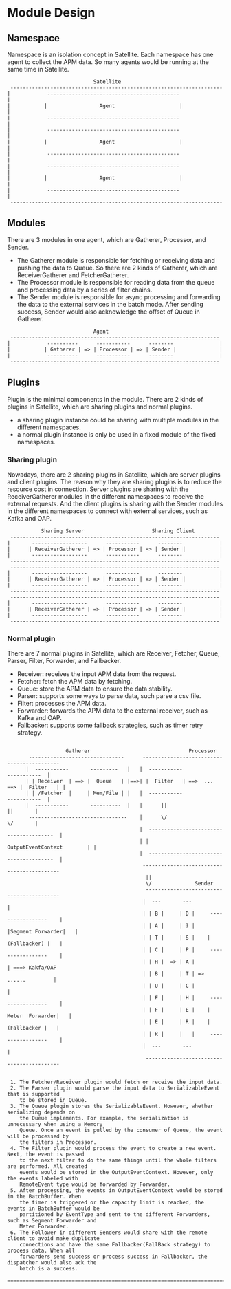 # Module Design
## Namespace
Namespace is an isolation concept in Satellite. Each namespace has one agent to collect the APM data.
So many agents would be running at the same time in Satellite.
```
                            Satellite
 ---------------------------------------------------------------------
|            -------------------------------------------              |
|           |                 Agent                     |             |
|            -------------------------------------------              |
|            -------------------------------------------              |
|           |                 Agent                     |             |
|            -------------------------------------------              |
|            -------------------------------------------              |
|           |                 Agent                     |             |
|            -------------------------------------------              |
 ---------------------------------------------------------------------
```
## Modules
There are 3 modules in one agent, which are Gatherer, Processor, and Sender.

- The Gatherer module is responsible for fetching or receiving data and pushing the data to Queue. So there are 2 kinds of Gatherer, which are ReceiverGatherer and FetcherGatherer.
- The Processor module is responsible for reading data from the queue and processing data by a series of filter chains.
- The Sender module is responsible for async processing and forwarding the data to the external services in the batch mode. After sending success, Sender would also acknowledge the offset of Queue in Gatherer.

```
                            Agent
 --------------------------------------------------------------------
|            ----------      -----------      --------               |
|           | Gatherer | => | Processor | => | Sender |              |                          
|            ----------      -----------      --------               |
 --------------------------------------------------------------------
```

## Plugins

Plugin is the minimal components in the module. There are 2 kinds of plugins in Satellite, which are sharing plugins and normal plugins.

- a sharing plugin instance could be sharing with multiple modules in the different namespaces.
- a normal plugin instance is only be used in a fixed module of the fixed namespaces.

### Sharing plugin
Nowadays, there are 2 sharing plugins in Satellite, which are server plugins and client plugins. The reason why they are sharing plugins is to reduce the resource cost in connection. Server plugins are sharing with the ReceiverGatherer modules in the different namespaces to receive the external requests. And the client plugins is sharing with the Sender modules in the different namespaces to connect with external services, such as Kafka and OAP.

```
           Sharing Server                      Sharing Client
 --------------------------------------------------------------------
|       ------------------      -----------      --------            |
|      | ReceiverGatherer | => | Processor | => | Sender |           |                          
|       ------------------      -----------      --------            |
 --------------------------------------------------------------------
 --------------------------------------------------------------------
|       ------------------      -----------      --------            |
|      | ReceiverGatherer | => | Processor | => | Sender |           |                          
|       ------------------      -----------      --------            |
 --------------------------------------------------------------------
 --------------------------------------------------------------------
|       ------------------      -----------      --------            |
|      | ReceiverGatherer | => | Processor | => | Sender |           |                          
|       ------------------      -----------      --------            |
 --------------------------------------------------------------------
```

### Normal plugin
There are 7 normal plugins in Satellite, which are Receiver, Fetcher, Queue, Parser, Filter, Forwarder, and Fallbacker.

- Receiver: receives the input APM data from the request.
- Fetcher: fetch the APM data by fetching.
- Queue: store the APM data to ensure the data stability.
- Parser: supports some ways to parse data, such parse a csv file.
- Filter: processes the APM data.
- Forwarder: forwards the APM data to the external receiver, such as Kafka and OAP.
- Fallbacker: supports some fallback strategies, such as timer retry strategy.

```

                   Gatherer                                Processor
       -------------------------------      -------------------------------------------
      |  -----------       ---------   |   |  -----------                 -----------  |
      | | Receiver  | ==> |  Queue   | |==>| |  Filter   | ==>  ...  ==> |  Filter   | |
      | | /Fetcher  |     | Mem/File | |   |  -----------                 -----------  |
      |  -----------       ----------  |   |      ||                          ||       |
       --------------------------------    |      \/	                      \/       |
                                           |  ---------------------------------------  |
                                           | |             OutputEventContext        | |
                                           |  ---------------------------------------  |
                                            -------------------------------------------     
                                             ||                                      
                                             \/              Sender                  
                                             ------------------------------------------
                                            |  ---       ---                           |
                                            | | B |     | D |     -----------------    |
                                            | | A |     | I |    |Segment Forwarder|   |
                                            | | T |     | S |    |    (Fallbacker) |   |
                                            | | C |     | P |     -----------------    |
                                            | | H |  => | A |                          | ===> Kakfa/OAP
                                            | | B |     | T | =>        ......         |
                                            | | U |     | C |                          |
                                            | | F |     | H |     -----------------    |
                                            | | F |     | E |    | Meter  Forwarder|   |
                                            | | E |     | R |    |     (Fallbacker |   |
                                            | | R |     |   |     -----------------    |
                                            |  ---       ---                           |
                                             ------------------------------------------


 1. The Fetcher/Receiver plugin would fetch or receive the input data.
 2. The Parser plugin would parse the input data to SerializableEvent that is supported
    to be stored in Queue.
 3. The Queue plugin stores the SerializableEvent. However, whether serializing depends on
    the Queue implements. For example, the serialization is unnecessary when using a Memory
    Queue. Once an event is pulled by the consumer of Queue, the event will be processed by
    the filters in Processor.
 4. The Filter plugin would process the event to create a new event. Next, the event is passed
    to the next filter to do the same things until the whole filters are performed. All created
    events would be stored in the OutputEventContext. However, only the events labeled with
    RemoteEvent type would be forwarded by Forwarder.
 5. After processing, the events in OutputEventContext would be stored in the BatchBuffer. When
    the timer is triggered or the capacity limit is reached, the events in BatchBuffer would be
    partitioned by EventType and sent to the different Forwarders, such as Segment Forwarder and
    Meter Forwarder.
 6. The Follower in different Senders would share with the remote client to avoid make duplicate
    connections and have the same Fallbacker(FallBack strategy) to process data. When all
    forwarders send success or process success in Fallbacker, the dispatcher would also ack the
    batch is a success.
 ============================================================================================
```